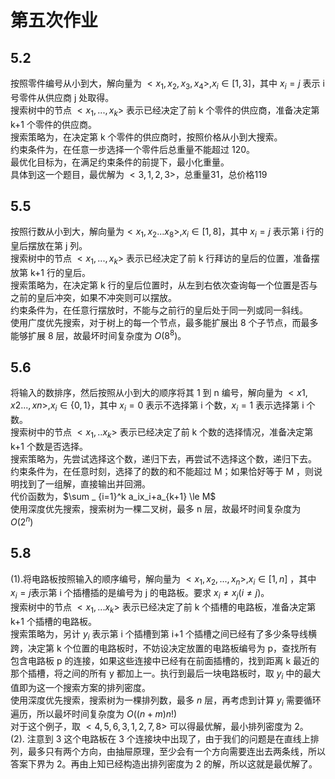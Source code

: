 # 第五次作业

## 5.2
按照零件编号从小到大，解向量为 $< x_1,x_2,x_3,x_4 >,x_i\in[1,3]$，其中 $x_i=j$ 表示 i 号零件从供应商 j 处取得。  
搜索树中的节点 $< x_1,...,x_k >$ 表示已经决定了前 k 个零件的供应商，准备决定第 k+1 个零件的供应商。  
搜索策略为，在决定第 k 个零件的供应商时，按照价格从小到大搜索。  
约束条件为，在任意一步选择一个零件后总重量不能超过 120。  
最优化目标为，在满足约束条件的前提下，最小化重量。  
具体到这一个题目，最优解为 $<3,1,2,3>$，总重量31，总价格119

## 5.5
按照行数从小到大，解向量为$< x_1,x_2...x_8 >,x_i\in[1,8]$，其中 $x_i=j$ 表示第 i 行的皇后摆放在第 j 列。  
搜索树中的节点 $< x_1,...,x_k >$ 表示已经决定了前 k 行拜访的皇后的位置，准备摆放第 k+1 行的皇后。  
搜索策略为，在决定第 k 行的皇后位置时，从左到右依次查询每一个位置是否与之前的皇后冲突，如果不冲突则可以摆放。  
约束条件为，在任意行摆放时，不能与之前行的皇后处于同一列或同一斜线。  
使用广度优先搜索，对于树上的每一个节点，最多能扩展出 8 个子节点，而最多能够扩展 8 层，故最坏时间复杂度为 $O(8^8)$。

## 5.6
将输入的数排序，然后按照从小到大的顺序将其 1 到 n 编号，解向量为 $< x1,x2...,xn >,x_i\in\{0,1\}$，其中 $x_i=0$ 表示不选择第 i 个数，$x_i=1$ 表示选择第 i 个数。  
搜索树中的节点 $< x_1,..x_k >$ 表示已经决定了前 k 个数的选择情况，准备决定第 k+1 个数是否选择。  
搜索策略为，先尝试选择这个数，递归下去，再尝试不选择这个数，递归下去。  
约束条件为，在任意时刻，选择了的数的和不能超过 M；如果恰好等于 M ，则说明找到了一组解，直接输出并回溯。  
代价函数为，$\sum _ {i=1}^k a_ix_i+a_{k+1} \le M$  
使用深度优先搜索，搜索树为一棵二叉树，最多 n 层，故最坏时间复杂度为 $O(2^n)$

## 5.8
(1).将电路板按照输入的顺序编号，解向量为 $< x_1, x_2,...,x_n >,x_i\in[1,n]$ ，其中$x_i=j$表示第 i 个插槽插的是编号为 j 的电路板。要求 $x_i\neq x_j(i\neq j)$。  
搜索树中的节点 $< x_1,...x_k >$ 表示已经决定了前 k 个插槽的电路板，准备决定第 k+1 个插槽的电路板。  
搜索策略为，另计 $y_i$ 表示第 i 个插槽到第 i+1 个插槽之间已经有了多少条导线横跨，决定第 k 个位置的电路板时，不妨设决定放置的电路板编号为 p，查找所有包含电路板 p 的连接，如果这些连接中已经有在前面插槽的，找到距离 k 最近的那个插槽，将之间的所有 y 都加上一。执行到最后一块电路板时，取 $y_i$ 中的最大值即为这一个搜索方案的排列密度。  
使用深度优先搜索，搜索树为一棵排列数，最多 $n$ 层，再考虑到计算 $y_i$ 需要循环遍历，所以最坏时间复杂度为 $O((n+m)n!)$  
对于这个例子，取 $< 4,5,6,3,1,2,7,8 >$ 可以得最优解，最小排列密度为 2。  
(2). 注意到 3 这个电路板在 3 个连接块中出现了，由于我们的问题是在直线上排列，最多只有两个方向，由抽屉原理，至少会有一个方向需要连出去两条线，所以答案下界为 2。再由上知已经构造出排列密度为 2 的解，所以这就是最优解了。
